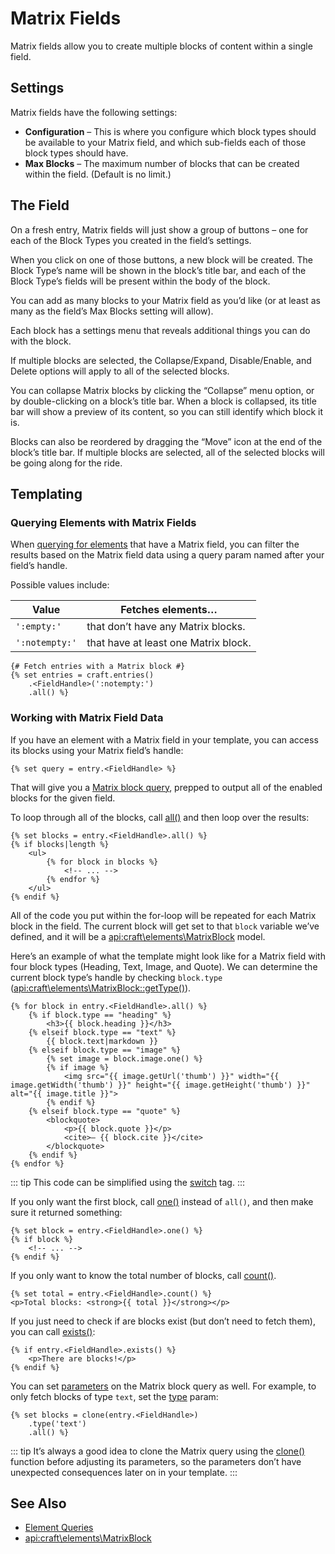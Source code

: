 # Matrix Fields

Matrix fields allow you to create multiple blocks of content within a single field.

## Settings

Matrix fields have the following settings:

* **Configuration** – This is where you configure which block types should be available to your Matrix field, and which sub-fields each of those block types should have.
* **Max Blocks** – The maximum number of blocks that can be created within the field. (Default is no limit.)

## The Field

On a fresh entry, Matrix fields will just show a group of buttons – one for each of the Block Types you created in the field’s settings.

When you click on one of those buttons, a new block will be created. The Block Type’s name will be shown in the block’s title bar, and each of the Block Type’s fields will be present within the body of the block.

You can add as many blocks to your Matrix field as you’d like (or at least as many as the field’s Max Blocks setting will allow).

Each block has a settings menu that reveals additional things you can do with the block.

If multiple blocks are selected, the Collapse/Expand, Disable/Enable, and Delete options will apply to all of the selected blocks.

You can collapse Matrix blocks by clicking the “Collapse” menu option, or by double-clicking on a block’s title bar. When a block is collapsed, its title bar will show a preview of its content, so you can still identify which block it is.

Blocks can also be reordered by dragging the “Move” icon at the end of the block’s title bar. If multiple blocks are selected, all of the selected blocks will be going along for the ride.

## Templating

### Querying Elements with Matrix Fields

When [querying for elements](dev/element-queries/README.md) that have a Matrix field, you can filter the results based on the Matrix field data using a query param named after your field’s handle.

Possible values include:

| Value | Fetches elements…
| - | -
| `':empty:'` | that don’t have any Matrix blocks.
| `':notempty:'` | that have at least one Matrix block.

```twig
{# Fetch entries with a Matrix block #}
{% set entries = craft.entries()
    .<FieldHandle>(':notempty:')
    .all() %}
```

### Working with Matrix Field Data

If you have an element with a Matrix field in your template, you can access its blocks using your Matrix field’s handle:

```twig
{% set query = entry.<FieldHandle> %}
```

That will give you a [Matrix block query](dev/element-queries/matrix-block-queries.md), prepped to output all of the enabled blocks for the given field.

To loop through all of the blocks, call [all()](api:craft\db\Query::all()) and then loop over the results:

```twig
{% set blocks = entry.<FieldHandle>.all() %}
{% if blocks|length %}
    <ul>
        {% for block in blocks %}
            <!-- ... -->
        {% endfor %}
    </ul>
{% endif %}
```

All of the code you put within the for-loop will be repeated for each Matrix block in the field. The current block will get set to that `block` variable we’ve defined, and it will be a <api:craft\elements\MatrixBlock> model.

Here’s an example of what the template might look like for a Matrix field with four block types (Heading, Text, Image, and Quote). We can determine the current block type’s handle by checking `block.type` (<api:craft\elements\MatrixBlock::getType()>).

```twig
{% for block in entry.<FieldHandle>.all() %}
    {% if block.type == "heading" %}
        <h3>{{ block.heading }}</h3>
    {% elseif block.type == "text" %}
        {{ block.text|markdown }}
    {% elseif block.type == "image" %}
        {% set image = block.image.one() %}
        {% if image %}
            <img src="{{ image.getUrl('thumb') }}" width="{{ image.getWidth('thumb') }}" height="{{ image.getHeight('thumb') }}" alt="{{ image.title }}">
        {% endif %}
    {% elseif block.type == "quote" %}
        <blockquote>
            <p>{{ block.quote }}</p>
            <cite>– {{ block.cite }}</cite>
        </blockquote>
    {% endif %}
{% endfor %}
```

::: tip
This code can be simplified using the [switch](dev/tags/switch.md) tag.
:::

If you only want the first block, call [one()](api:craft\db\Query::one()) instead of `all()`, and then make sure it returned something:

```twig
{% set block = entry.<FieldHandle>.one() %}
{% if block %}
    <!-- ... -->
{% endif %}
```

If you only want to know the total number of blocks, call [count()](api:craft\db\Query::count()).

```twig
{% set total = entry.<FieldHandle>.count() %}
<p>Total blocks: <strong>{{ total }}</strong></p>
```

If you just need to check if are blocks exist (but don’t need to fetch them), you can call [exists()](api:craft\db\Query::exists()):

```twig
{% if entry.<FieldHandle>.exists() %}
    <p>There are blocks!</p>
{% endif %}
```

You can set [parameters](dev/element-queries/matrix-block-queries.md#parameters) on the Matrix block query as well. For example, to only fetch blocks of type `text`, set the [type](dev/element-queries/matrix-block-queries.md#type) param:

```twig
{% set blocks = clone(entry.<FieldHandle>)
    .type('text')
    .all() %}
```

::: tip
It’s always a good idea to clone the Matrix query using the [clone()](./dev/functions.md#clone) function before adjusting its parameters, so the parameters don’t have unexpected consequences later on in your template.
:::

## See Also

* [Element Queries](dev/element-queries/README.md)
* <api:craft\elements\MatrixBlock>
